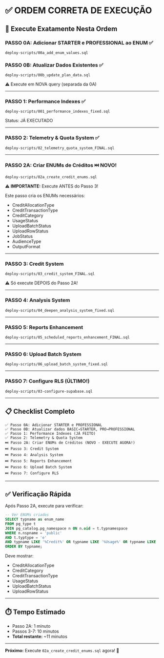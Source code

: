 # ✅ ORDEM CORRETA DE EXECUÇÃO

## 🎯 Execute Exatamente Nesta Ordem

### **PASSO 0A: Adicionar STARTER e PROFESSIONAL ao ENUM** ✅
```
deploy-scripts/00a_add_enum_values.sql
```

### **PASSO 0B: Atualizar Dados Existentes** ✅
```
deploy-scripts/00b_update_plan_data.sql
```
⚠️ Execute em NOVA query (separada da 0A)

---

### **PASSO 1: Performance Indexes** ✅
```
deploy-scripts/001_performance_indexes_fixed.sql
```
Status: JÁ EXECUTADO

---

### **PASSO 2: Telemetry & Quota System** ✅
```
deploy-scripts/02_telemetry_quota_system_FINAL.sql
```

---

### **PASSO 2A: Criar ENUMs de Créditos** ⏭️ NOVO!
```
deploy-scripts/02a_create_credit_enums.sql
```
⚠️ **IMPORTANTE:** Execute ANTES do Passo 3!

Este passo cria os ENUMs necessários:
- CreditAllocationType
- CreditTransactionType
- CreditCategory
- UsageStatus
- UploadBatchStatus
- UploadRowStatus
- JobStatus
- AudienceType
- OutputFormat

---

### **PASSO 3: Credit System**
```
deploy-scripts/03_credit_system_FINAL.sql
```
⚠️ Só execute DEPOIS do Passo 2A!

---

### **PASSO 4: Analysis System**
```
deploy-scripts/04_deepen_analysis_system_fixed.sql
```

---

### **PASSO 5: Reports Enhancement**
```
deploy-scripts/05_scheduled_reports_enhancement_FINAL.sql
```

---

### **PASSO 6: Upload Batch System**
```
deploy-scripts/06_upload_batch_system_fixed.sql
```

---

### **PASSO 7: Configure RLS (ÚLTIMO!)**
```
deploy-scripts/03-configure-supabase.sql
```

---

## 📋 Checklist Completo

```
✅ Passo 0A: Adicionar STARTER e PROFESSIONAL
✅ Passo 0B: Atualizar dados BASIC→STARTER, PRO→PROFESSIONAL
✅ Passo 1: Performance Indexes (JÁ FEITO)
✅ Passo 2: Telemetry & Quota System
⏭️ Passo 2A: Criar ENUMs de Créditos (NOVO - EXECUTE AGORA!)
⏭️ Passo 3: Credit System
⏭️ Passo 4: Analysis System
⏭️ Passo 5: Reports Enhancement
⏭️ Passo 6: Upload Batch System
⏭️ Passo 7: Configure RLS
```

---

## ✅ Verificação Rápida

Após Passo 2A, execute para verificar:

```sql
-- Ver ENUMs criados
SELECT typname as enum_name
FROM pg_type t
JOIN pg_catalog.pg_namespace n ON n.oid = t.typnamespace
WHERE n.nspname = 'public'
AND t.typtype = 'e'
AND typname LIKE '%Credit%' OR typname LIKE '%Usage%' OR typname LIKE '%Upload%'
ORDER BY typname;
```

Deve mostrar:
- CreditAllocationType
- CreditCategory
- CreditTransactionType
- UsageStatus
- UploadBatchStatus
- UploadRowStatus

---

## ⏱️ Tempo Estimado

- Passo 2A: 1 minuto
- Passos 3-7: 10 minutos
- **Total restante:** ~11 minutos

---

**Próximo:** Execute `02a_create_credit_enums.sql` agora! 🚀
